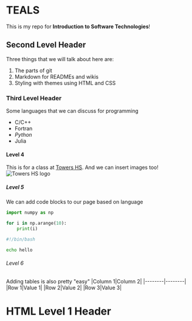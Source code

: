 # TEALS

This is my repo for **Introduction to Software Technologies**!

## Second Level Header

Three things that we will talk about here are:
1. The parts of git
2. Markdown for READMEs and wikis
3. Styling with themes using HTML and CSS

### Third Level Header

Some languages that we can discuss for programming
- C/C++
- Fortran
- *Python*
- Julia

#### Level 4
This is for a class at [Towers HS](https://www.towershs.dekalb.k12.ga.us/).
And we can insert images too! ![Towers HS logo](https://www.towershs.dekalb.k12.ga.us/sysimages/logo.png)
##### Level 5
We can add code blocks to our page based on language

```python
import numpy as np

for i in np.arange(10):
    print(i)
```

```bash
#!/bin/bash

echo hello
```

###### Level 6

Adding tables is also pretty "easy"
|Column 1|Column 2|
|--------|--------|
|Row 1|Value 1|
|Row 2|Value 2|
|Row 3|Value 3|

<H1>HTML Level 1 Header</H1>
